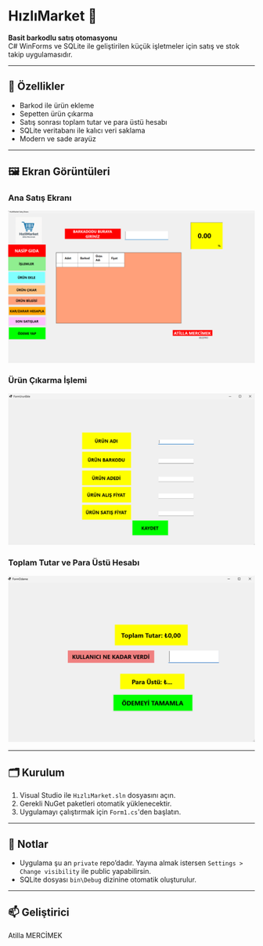 # HızlıMarket 🛒

**Basit barkodlu satış otomasyonu**  
C# WinForms ve SQLite ile geliştirilen küçük işletmeler için satış ve stok takip uygulamasıdır.

---

## 🔧 Özellikler

- Barkod ile ürün ekleme
- Sepetten ürün çıkarma
- Satış sonrası toplam tutar ve para üstü hesabı
- SQLite veritabanı ile kalıcı veri saklama
- Modern ve sade arayüz

---

## 🖼️ Ekran Görüntüleri

### Ana Satış Ekranı
![Satış Ekranı](Ekran%20g%C3%B6r%C3%BCnt%C3%BCs%C3%BC%202025-07-13%20173837.png)

### Ürün Çıkarma İşlemi
![Ürün Çıkar](Ekran%20g%C3%B6r%C3%BCnt%C3%BCs%C3%BC%202025-07-13%20173910.png)

### Toplam Tutar ve Para Üstü Hesabı
![Para Üstü](Ekran%20g%C3%B6r%C3%BCnt%C3%BCs%C3%BC%202025-07-13%20173938.png)

---

## 🗂️ Kurulum

1. Visual Studio ile `HızlıMarket.sln` dosyasını açın.
2. Gerekli NuGet paketleri otomatik yüklenecektir.
3. Uygulamayı çalıştırmak için `Form1.cs`'den başlatın.

---

## 📌 Notlar

- Uygulama şu an `private` repo’dadır. Yayına almak istersen `Settings > Change visibility` ile public yapabilirsin.
- SQLite dosyası `bin\Debug` dizinine otomatik oluşturulur.

---

## 📫 Geliştirici

Atilla MERCİMEK

